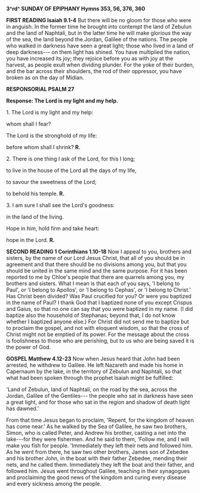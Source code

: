 **3^rd^ SUNDAY OF EPIPHANY Hymns 353, 56, 376, 360**

**FIRST READING Isaiah 9.1-4** But there will be no gloom for those who
were in anguish. In the former time he brought into contempt the land of
Zebulun and the land of Naphtali, but in the latter time he will make
glorious the way of the sea, the land beyond the Jordan, Galilee of the
nations. The people who walked in darkness have seen a great light;
those who lived in a land of deep darkness--- on them light has shined.
You have multiplied the nation, you have increased its joy; they rejoice
before you as with joy at the harvest, as people exult when dividing
plunder. For the yoke of their burden, and the bar across their
shoulders, the rod of their oppressor, you have broken as on the day of
Midian.

**RESPONSORIAL PSALM 27**

**Response: The Lord is my light and my help.**

1\. The Lord is my light and my help:

whom shall I fear?

The Lord is the stronghold of my life:

before whom shall I shrink? **R.**

2\. There is one thing I ask of the Lord, for this I long;

to live in the house of the Lord all the days of my life,

to savour the sweetness of the Lord;

to behold his temple. **R.**

3\. I am sure I shall see the Lord's goodness:

in the land of the living.

Hope in him, hold firm and take heart:

hope in the Lord. **R.**

**SECOND READING 1 Corinthians 1.10-18** Now I appeal to you, brothers
and sisters, by the name of our Lord Jesus Christ, that all of you
should be in agreement and that there should be no divisions among you,
but that you should be united in the same mind and the same purpose. For
it has been reported to me by Chloe's people that there are quarrels
among you, my brothers and sisters. What I mean is that each of you
says, 'I belong to Paul', or 'I belong to Apollos', or 'I belong to
Cephas', or 'I belong to Christ.' Has Christ been divided? Was Paul
crucified for you? Or were you baptized in the name of Paul? I thank God
that I baptized none of you except Crispus and Gaius, so that no one can
say that you were baptized in my name. (I did baptize also the household
of Stephanas; beyond that, I do not know whether I baptized anyone
else.) For Christ did not send me to baptize but to proclaim the gospel,
and not with eloquent wisdom, so that the cross of Christ might not be
emptied of its power. For the message about the cross is foolishness to
those who are perishing, but to us who are being saved it is the power
of God.

**GOSPEL Matthew 4.12-23** Now when Jesus heard that John had been
arrested, he withdrew to Galilee. He left Nazareth and made his home in
Capernaum by the lake, in the territory of Zebulun and Naphtali, so that
what had been spoken through the prophet Isaiah might be fulfilled:

'Land of Zebulun, land of Naphtali, on the road by the sea, across the
Jordan, Galilee of the Gentiles--- the people who sat in darkness have
seen a great light, and for those who sat in the region and shadow of
death light has dawned.'

From that time Jesus began to proclaim, 'Repent, for the kingdom of
heaven has come near.' As he walked by the Sea of Galilee, he saw two
brothers, Simon, who is called Peter, and Andrew his brother, casting a
net into the lake---for they were fishermen. And he said to them,
'Follow me, and I will make you fish for people. 'Immediately they left
their nets and followed him. As he went from there, he saw two other
brothers, James son of Zebedee and his brother John, in the boat with
their father Zebedee, mending their nets, and he called them.
Immediately they left the boat and their father, and followed him. Jesus
went throughout Galilee, teaching in their synagogues and proclaiming
the good news of the kingdom and curing every disease and every sickness
among the people.

